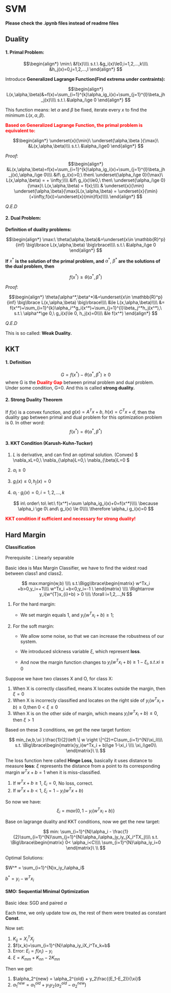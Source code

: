 # SVM

**Please check the .ipynb files instead of readme files**

## Duality

#### 1. Primal Problem: 

$$\begin{align*}
\min:\ &f(x)\\\\
s.t.\ &g_i(x)\le0,i=1,2,...,k\\\\
&h_j(x)=0,j=1,2,...,l
\end{align*}
$$

Introduce **Generalized Lagrange Function(Find extrema under contraints):**

$$\begin{align*}
L(x,\alpha,\beta)&=f(x)+\sum_{i=1}^{k}\alpha_ig_i(x)+\sum_{j=1}^{l}\beta_jh_j(x)\\\\
s.t.\ &\alpha_i\ge 0
\end{align*}
$$


This function means: let $\alpha$ and $\beta$ be fixed, iterate every $x$ to find the minimum $L(x,\alpha,\beta)$.

<font color="red">**Based on Generalized Lagrange Function, the primal problem is equivalent to:**</font>



$$\begin{align*}
\underset{x}{\min}\ \underset{\alpha,\beta }{\max}\ &L(x,\alpha,\beta)\\\ 
s.t.\ &\alpha_i\ge0
\end{align*}
$$

$Proof:$
$$\begin{align*}
 &L(x,\alpha,\beta)=f(x)+\sum_{i=1}^{k}\alpha_ig_i(x)+\sum_{j=1}^{l}\beta_jh_j(x),\alpha_i\ge 0\\\\
&if\ g_i(x)>0,\ then\ \underset{\alpha_i\ge 0}{\max}\ L(x,\alpha,\beta) = + \infty;\\\\
&if\ g_i(x)\le0,\ then\ \underset{\alpha_i\ge 0}{\max}\ L(x,\alpha,\beta) = f(x);\\\\
& \underset{x}{\min} \underset{\alpha,\beta}{\max}L(x,\alpha,\beta) = \underset{x}{\min}(+\infty,f(x))=\underset{x}{min}f(x)\\\\
\end{align*}
$$

$Q.E.D$

#### 2. Dual Problem:

**Definition of duality problems:**

$$\begin{align*}
\max:\ \theta(\alpha,\beta)&=\underset{x\in \mathbb{R}^p}{inf} \big\lbrace L(x,\alpha,\beta) \big\rbrace\\\\
s.t.\ &\alpha_i\ge 0
\end{align*}
$$

**If** $x^*$ **is the solution of the primal problem, and** $\alpha^*$, $\beta^*$ **are the solutions of the dual problem, then** 

$$f(x^*)\ge\theta(\alpha^*,\beta^*)$$

$Proof:$

$$\begin{align*}
\theta(\alpha^*,\beta^*)&=\underset{x\in \mathbb{R}^p}{inf} \big\lbrace L(x,\alpha,\beta) \big\rbrace\\\\
&\le L(x,\alpha,\beta)\\\\
&= f(x^*)+\sum_{i=1}^{k}\alpha_i^*g_i(x^*)+\sum_{j=1}^{l}\beta_j^*h_j(x^*),\ s.t.\ \alpha^*\ge 0,\ g_i(x)\le 0, h_j(x)=0\\\\
&le f(x^*)
\end{align*}
$$

$Q.E.D$

This is so called: **Weak Duality.**

## KKT

#### 1. Definition 
$$G=f(x^*)-\theta(\alpha^*,\beta^*)\ge 0$$
where G is the <font color="red">**Duality Gap**</font> between primal problem and dual problem.
Under some condition, G=0. And this is called **strong duality.**

#### 2. Strong Duality Theorem
If $f(x)$ is a convex function, and $g(x)=A^Tx+b,\ h(x)=C^Tx+d$,
then the duality gap between primal and dual problem for this optimization problem is 0.
In other word:
$$
f(x^*)= \theta(\alpha^*,\beta^*)
$$

#### 3. KKT Condition (Karush-Kuhn-Tucker)

1. $L$ is derivative, and can find an optimal solution. (Convex)
    $
    \nabla_xL=0,\ \nabla_{\alpha}L=0,\ \nabla_{\beta}L=0
    $
    
1. $\alpha_i\ge 0$

2. $g_i(x) \le 0, h_j(x)=0$
3. $\alpha_i \cdot g_i(x) =0,i=1,2,...,k$

$$
in\ order\ to\ let:\ f(x^*)+\sum \alpha_ig_i(x)+0=f(x^*)\\\\
\because \alpha_i \ge 0\ and\ g_i(x) \le 0\\\\
\therefore \alpha_i g_i(x)=0
$$

<font color="red">**KKT condition if sufficient and necessary for strong duality!**</font>

## Hard Margin

**Classification**

Prerequisite：Linearly separable

Basic idea is Max Margin Classifier, we have to find the widest road between class1 and class2.

$$
max:margin(w,b)
\\\\
s.t.\Bigg\lbrace\begin{matrix}
w^Tx_i +b>0,y_i=+1\\\\
w^Tx_i +b<0,y_i=-1
\
\end{matrix}
\\\\
 \Rightarrow y_i(w^{T}x_{i}+b) > 0
 \\\\
 \forall i=1,2,...,N
$$

1. For the hard margin:

   * We set margin equals 1, and $y_i(w^Tx_i+b)\ge1$;
    
2. For the soft margin:

   * We allow some noise, so that we can increase the robustness of our system. 
   
   * We introduced slckness variable $\xi$, which represent **loss**. 
   
   * And now the margin function changes to $y_i(w^Tx_i+b)\ge1-\xi_i,s.t.xi\ge0$

Suppose we have two classes X and O, for class X:

   1. When X is correctly classified, means X locates outside the margin, then $\xi=0$
   2. When X is incorrecly classified and locates on the right side of $y_i(w^Tx_i+b)\ge0$,then $0<\xi\le0$ 
   3. When X is on the other side of margin, which means $y_i(w^Tx_i+b)\le0$, then $\xi>1$
   
Based on these 3 conditions, we get the new target funtion:

$$
min_{w,b,\xi }:\frac{1}{2}\left \| w \right \|^{2}+C\sum_{i=1}^{N}\xi_i\\\\
s.t. \Big\lbrace\begin{matrix}y_i(w^Tx_i + b)\ge 1-\xi_i
\\\\ \xi_i\ge0\\
\end{matrix}\
\\
$$

The loss function here called **Hinge Loss**, basically it uses distance to measure **loss**: $\xi$ represents the distance from a point to its corresponding margin $w^Tx+b=1$ when it is miss-classified.

   1. If $w^Tx+b\ge1$, $\xi_i=0$, No loss, correct.
   2. If $w^Tx+b<1$, $\xi_i=1-y_i(w^Tx+b)$
   
So now we have:
$$
\xi_i =max\lbrace 0,1-y_i(w^Tx_i + b) \rbrace
$$
   
Base on lagrange duality and KKT conditions, now we get the new target:



$$
min: \sum_{i=1}^{N}\alpha_i - \frac{1}{2}\sum_{i=1}^{N}\sum_{j=1}^{N}\alpha_i\alpha_jy_iy_jX_i^TX_j\\\\
s.t.  \Big\lbrace\begin{matrix}
0< \alpha_i<C\\\\
\sum_{i=1}^{N}\alpha_iy_i=0
\end{matrix}\
\\
$$

Optimal Solutions:

$W^* = \sum_{i=1}^{N}x_iy_i\alpha_i$

$b^* = y_i-w^Tx_i$


#### SMO: Sequential Minimal Optimization

Basic idea: SGD and paired $\alpha$

Each time, we only update tow $\alpha$s, the rest of them were treated as constant **Const**.

Now set:

1. $K_{ij} = X_i^TX_j$
2. $f(x_k)=\sum_{i=1}^{N}\alpha_iy_iX_i^Tx_k+b$
3. Error: $E_i = f(x_i)-y_i$
4. $\xi=K_{mm}+K_{nn}-2K_{mn}$

Then we get:

1. $\alpha_2^{new} = \alpha_2^{old} + y_2\frac{(E_1-E_2)}{\xi}$
2. $\alpha_1^{new}=\alpha_1^{old}+y_1y_2(\alpha_2^{old}-\alpha_2^{new})$



